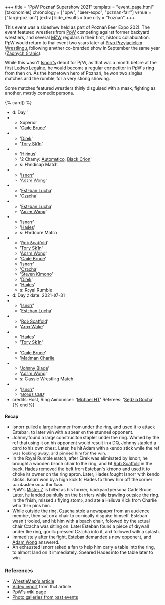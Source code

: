 +++
title = "PpW Poznań Supershow 2021"
template = "event_page.html"
[taxonomies]
chronology = ["ppw", "beer-expo", "poznan-fair"]
venue = ["targi-poznan"]
[extra]
hide_results = true
city = "Poznań"
+++

This event was a sideshow held as part of Poznań Beer Expo 2021. The event featured wrestlers from [PpW](@/o/ppw.md) competing against former backyard wrestlers, and several [MZW](@/o/mzw.md) regulars in their first, historic collaboration. PpW would return to that event two years later at [Piwo Przyjacielem Wrestlingu](@/e/ppw/2023-11-24-ppw-piwo-przyjacielem-wrestlingu.md), following another co-branded show in September the same year ([Żadnych Granic](@/e/ppw/2023-09-23-ppw_mzw-zadnych-granic.md)).

While this wasn't [Isnorr's](@/w/isnorr.md) debut for PpW, as that was a month before at the first [Ledwo Legalne](@/e/ppw/2021-06-12-ppw-ledwo-legalne.md), he would become a regular competitor in PpW's ring from then on. As the hometown hero of Poznań, he won two singles matches and the rumble, for a very strong showing.

Some matches featured wrestlers thinly disguised with a mask, fighting as another, mostly comedic persona.


{% card() %}
- d: Day 1
- - Superior
  - '[Cade Bruce](@/w/mister-z.md)'
- - '[Direk](@/w/direk.md)'
  - '[Tony Sk1n](@/w/tony-sk1n.md)'
- - '[Hirinus](@/w/hirinus.md)'
  - '2 Chamy: [Automatico](@/w/rob-scaffold.md), [Black Orion](@/w/johnny-blade.md)'
  - s: Handicap Match
- - '[Isnorr](@/w/isnorr.md)'
  - '[Adam Wong](@/w/adam-wong.md)'
- - '[Esteban Lucha](@/w/biesiad.md)'
  - '[Czacha](@/w/johnny-blade.md)'
- - '[Esteban Lucha](@/w/biesiad.md)'
  - '[Adam Wong](@/w/adam-wong.md)'
- - '[Isnorr](@/w/isnorr.md)'
  - '[Hades](@/w/olgierd.md)'
  - s: Hardcore Match
- - '[Rob Scaffold](@/w/rob-scaffold.md)'
  - '[Tony Sk1n](@/w/tony-sk1n.md)'
  - '[Adam Wong](@/w/adam-wong.md)'
  - '[Cade Bruce](@/w/mister-z.md)'
  - '[Isnorr](@/w/isnorr.md)'
  - '[Czacha](@/w/johnny-blade.md)'
  - '[Steven Kimono](@/w/biesiad.md)'
  - '[Direk](@/w/direk.md)'
  - '[Hades](@/w/olgierd.md)'
  - s: Royal Rumble
- d: Day 2
  date: 2021-07-31
- - '[Isnorr](@/w/isnorr.md)'
  - '[Esteban Lucha](@/w/biesiad.md)'
- - '[Rob Scaffold](@/w/rob-scaffold.md)'
  - '[Aron Wake](@/w/aron-wake.md)'
- - '[Hades](@/w/olgierd.md)'
  - '[Tony Sk1n](@/w/tony-sk1n.md)'
- - '[Cade Bruce](@/w/mister-z.md)'
  - '[Madman Charlie](@/w/madman-charlie.md)'
- - '[Johnny Blade](@/w/johnny-blade.md)'
  - '[Adam Wong](@/w/adam-wong.md)'
  - s: Classic Wrestling Match
- - '[Isnorr](@/w/isnorr.md)'
  - '[Bonus CBD](@/w/gabriel-queen.md)'
- credits:
    Host, Ring Announcer: '[Michael HT](@/w/michael-ht.md)'
    Referees: '[Sędzia Gocha](@/w/sedzia-borys.md)'
{% end %}

#### Recap

* Isnorr pulled a large hammer from under the ring, and used it to attack Esteban, to later win with a spear on the stunned opponent.
* Johnny found a large construciton stapler under the ring. Warned by the ref that using it on his opponent would result in a DQ, Johnny stapled a card to his own chest. Later, he hit Adam with a kendo stick while the ref was looking away, and pinned him for the win.
* In the Royal Rumble match, after Direk was eliminated by Isnorr, he brought a wooden beach chair to the ring, and hit [Rob Scaffold](@/w/rob-scaffold.md) in the back. [Hades](@/w/olgierd.md) removed the belt from Esteban's kimono and used it to choke its owner on the ring apron. Later, Hades fought Isnorr with kendo sticks. Isnorr won by a high kick to Hades to throw him off the corner turnbuckle onto the floor.
* PpW's [Mister Z](@/w/mister-z.md) is billed as his former, backyard persona Cade Bruce. Later, he landed painfully on the barriers while brawling outside the ring. In the finish, missed a flying stomp, and ate a Helluva Kick from Charlie who then pins him.
* While outside the ring, Czacha stole a newspaper from an audience member, then sat on a chair to comically disguise himself. Esteban wasn't fooled, and hit him with a beach chair, followed by the actual chair Czacha was sitting on. Later Esteban found a piece of drywall under the ring, gorilla pressed Czacha into it, and followed with a splash.
* Immediately after the fight, Esteban demanded a new opponent, and [Adam Wong](@/w/adam-wong.md) answered.
* An exhausted Isnorr asked a fan to help him carry a table into the ring, to almost land on it immediately. Speared Hades into the table later to win.

### References

* [WrestleMap's article](https://www.wrestlemap.com/news/dq485wijkucboar5ma0dc8d3h61zyr)
* [Video report](https://www.youtube.com/watch?v=YmqP_CGJZg8) from that article
* [PpW's wiki page](https://ppw-fandom.tpwres.pl/poznan-supershow-2021)
* [Photo galleries from past events](https://targipiwne.pl/galeria/)
